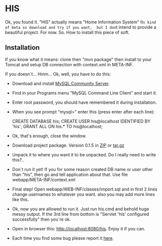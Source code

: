 HIS
===

Ok, you found it. "HIS" actually means "Home Information System" It`s kind of beta so download and try if you want, 
but I don`t intend to provide a beautiful project. For now.
So. How to install this piece of soft.

## Installation
If you know what it means: clone then "mvn package" then install to your Tomcat and setup DB connection with context.xml in META-INF.

If you doesn`t... Hmm...
Ok, well, you have to do this:
- Download and install [MySQL Community Server](http://dev.mysql.com/downloads/mysql/).
- Find in your Programs menu "MySQL Command Line Client" and start it.
- Enter root password, you should have remembered it during installation.
- When you see prompt "mysql>" enter this (press enter after each line):

    CREATE DATABASE his;
    CREATE USER his@localhost IDENTIFIED BY 'his';
    GRANT ALL ON his.* TO his@localhost;
    
- Ok, that's enough, close the window.
- Download project package. Version 0.1.5 in [ZIP](https://docs.google.com/file/d/0B1jW-d2yqWkVcU84bkNIWVFHT3c/edit?usp=sharing) or [tar.gz](https://docs.google.com/file/d/0B1jW-d2yqWkVeURva2M1SEF0V1E/edit?usp=sharing)
- Unpack it to where you want it to be unpacked. Do I really need to write this?..
- Don`t run it yet! If you for some reason created DB name or user other than "his", then go and tell application about that. Use file webapp/META-INF/context.xml
- Final step! Open webapp/WEB-INF/classes/import.sql and in first 2 lines change usernames to whatever you want. also you may add more lines like this.
- Ok, now you are allowed to run it. Just run his.cmd and behold huge messy output. If the 3rd line from bottom is "Servlet 'his' configured successfully" then you`re ok.
- Open in browser this: [http://localhost:8080/his](http://localhost:8080/his). Enjoy it if you can.
- Each time you find some bug please report it [here](https://github.com/alexzam/HIS/issues).

